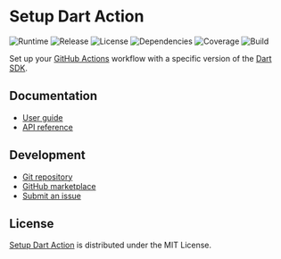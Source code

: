 # Setup Dart Action
![Runtime](https://img.shields.io/badge/node-%3E%3D12.16-brightgreen.svg) ![Release](https://img.shields.io/badge/action-v1.4.0-blue.svg) ![License](https://img.shields.io/badge/licence-MIT-green.svg) ![Dependencies](https://david-dm.org/cedx/setup-dart.svg) ![Coverage](https://coveralls.io/repos/github/cedx/setup-dart/badge.svg) ![Build](https://github.com/cedx/setup-dart/workflows/build/badge.svg)

Set up your [GitHub Actions](https://github.com/features/actions) workflow with a specific version of the [Dart SDK](https://dart.dev/tools/sdk).

## Documentation
- [User guide](https://docs.belin.io/setup-dart)
- [API reference](https://api.belin.io/setup-dart)

## Development
- [Git repository](https://git.belin.io/cedx/setup-dart)
- [GitHub marketplace](https://github.com/marketplace/actions/setup-dart-action)
- [Submit an issue](https://git.belin.io/cedx/setup-dart/issues)

## License
[Setup Dart Action](https://docs.belin.io/setup-dart) is distributed under the MIT License.
